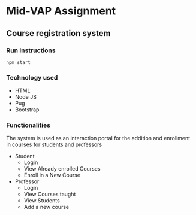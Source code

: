 # Mid-VAP Assignment

## Course registration system

### Run Instructions
```
npm start
```

### Technology used
* HTML
* Node JS
* Pug
* Bootstrap

### Functionalities
The system is used as an interaction portal for the addition and enrollment in courses for students and professors

* Student
    * Login
    * View Already enrolled Courses
    * Enroll in a New Course
* Professor
    * Login
    * View Courses taught
    * View Students
    * Add a new course